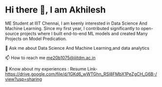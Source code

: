 # Hi there 👋, I am Akhilesh


ME Student  at IIIT Chennai,
I am keenly interested in Data Science And Machine Learning. Since my first year, I contributed significantly to open-source projects where I built end-to-end ML models and created Many Projects on Model Predication.

💬 Ask me about Data Science And Machine Learning,and data analytics

📫 How to reach me me20b1075@iiitdm.ac.in

📄 Know about my experiences : Resume Link- https://drive.google.com/file/d/1GKd6_wWTGhn_RSl8FMbX1PeZgCH_G6B-/view?usp=sharing
